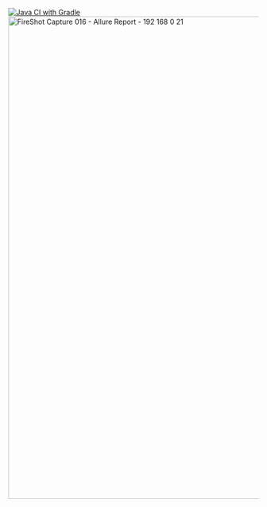 [![Java CI with Gradle](https://github.com/AlenaGurskaya/ReplanDelivery/actions/workflows/gradle.yml/badge.svg)](https://github.com/AlenaGurskaya/ReplanDelivery/actions/workflows/gradle.yml)
<img width="1578" height="970" alt="FireShot Capture 016 - Allure Report -  192 168 0 21" src="https://github.com/user-attachments/assets/2b58e93e-00af-46fd-9848-70e98a7df270" />
